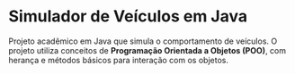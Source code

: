 # Simulador de Veículos em Java

Projeto acadêmico em Java que simula o comportamento de veículos. O projeto utiliza conceitos de **Programação Orientada a Objetos (POO)**, com herança e métodos básicos para interação com os objetos.
